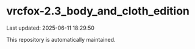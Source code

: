 # vrcfox-2.3_body_and_cloth_edition

Last updated: 2025-06-11 18:29:50

This repository is automatically maintained.
